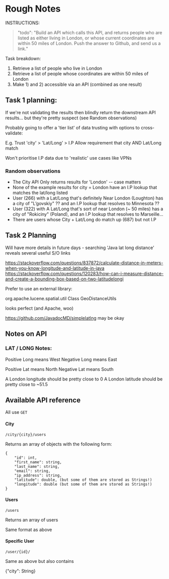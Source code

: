 # Rough Notes

INSTRUCTIONS:

>   "todo": "Build an API which calls this API, and returns people who are listed as either living in London, or whose current coordinates are within 50 miles of London. Push the answer to Github, and send us a link." 

Task breakdown: 

1. Retrieve a list of people who live in London
2. Retrieve a list of people whose coordinates are within 50 miles of London 
3. Make 1) and 2) accessible via an API (combined as one result)

## Task 1 planning: 

If we're not validating the results then blindly return the downstream API results... but they're pretty suspect (see Random observations)

Probably going to offer a 'tier list' of data trusting with options to cross-validate:

E.g.
Trust 'city' > 'Lat/Long' >  I.P
Allow requirement that city AND Lat/Long match

Won't prioritise I.P data due to 'realistic' use cases like VPNs 

### Random observations

* The City API Only returns results for 'London' -- case matters 
* None of the example results for city = London have an I.P lookup that matches the lat/long listed 
* User (266)  with a Lat/Long that's definitely Near London (Loughton) has a city of "L’govskiy" ?? and an I.P lookup that resolves to Minnesota ?? 
* User (322) with A Lat/Long that's sort of near London (~ 50 miles) has a city of "Rokiciny" (Poland), and an I.P lookup that resolves to Marseille...
* There are users whose City + Lat/Long do match up (687) but not I.P

## Task 2 Planning

Will have more details in future days - searching 'Java lat long distance' reveals several useful S/O links

https://stackoverflow.com/questions/837872/calculate-distance-in-meters-when-you-know-longitude-and-latitude-in-java
https://stackoverflow.com/questions/120283/how-can-i-measure-distance-and-create-a-bounding-box-based-on-two-latitudelongi

Prefer to use an external library:


org.apache.lucene.spatial.util
Class GeoDistanceUtils

looks perfect (and Apache, woo)

https://github.com/JavadocMD/simplelatlng  may be okay 


## Notes on API 

### LAT / LONG Notes:

Positive Long means West
Negative Long means East

Positive Lat means North
Negative Lat means South

A London longitude should be pretty close to 0
A London latitude should be pretty close to ~51.5


## Available API reference 

All use `GET`

#### City 

`/city/{city}/users`

Returns an array of objects with the following form: 

```
{
    "id": int,
    "first_name": string,
    "last_name": string,
    "email": string,
    "ip_address": string,
    "latitude": double, (but some of them are stored as Strings!) 
    "longitude": double (but some of them are stored as Strings!) 
}
```

#### Users

`/users`

Returns an array of users 

Same format as above


#### Specific User

`/user/{id}/`

Same as above but also contains 

{"city": String}

